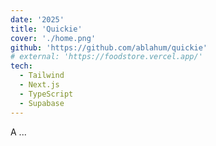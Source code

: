 ```yaml
---
date: '2025'
title: 'Quickie'
cover: './home.png'
github: 'https://github.com/ablahum/quickie'
# external: 'https://foodstore.vercel.app/'
tech:
  - Tailwind
  - Next.js
  - TypeScript
  - Supabase
---
```


A ...
